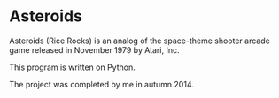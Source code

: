# Asteroids
Asteroids (Rice Rocks) is an analog of the space-theme shooter arcade game released in November 1979 by Atari, Inc.

This program is written on Python.

The project was completed by me in autumn 2014.
